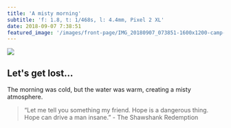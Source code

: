 ```yaml
---
title: 'A misty morning'
subtitle: 'f: 1.8, t: 1/468s, l: 4.4mm, Pixel 2 XL'
date: 2018-09-07 7:38:51
featured_image: '/images/front-page/IMG_20180907_073851-1600x1200-camp-ahmek-bridge-bnw.jpg'
---
```


![](/images/front-page/IMG_20180907_073851-1600x1200-camp-ahmek-bridge-bnw.jpg)

## Let's get lost...
The morning was cold, but the water was warm, creating a misty atmosphere.

> “Let me tell you something my friend. Hope is a dangerous thing. Hope can drive a man insane.” - The Shawshank Redemption 